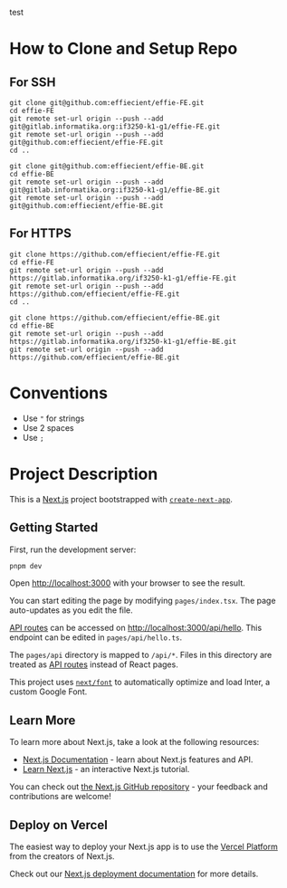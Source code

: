test
# How to Clone and Setup Repo
## For SSH
```
git clone git@github.com:effiecient/effie-FE.git
cd effie-FE
git remote set-url origin --push --add git@gitlab.informatika.org:if3250-k1-g1/effie-FE.git
git remote set-url origin --push --add git@github.com:effiecient/effie-FE.git
cd ..

git clone git@github.com:effiecient/effie-BE.git
cd effie-BE
git remote set-url origin --push --add git@gitlab.informatika.org:if3250-k1-g1/effie-BE.git
git remote set-url origin --push --add git@github.com:effiecient/effie-BE.git
```

## For HTTPS
```
git clone https://github.com/effiecient/effie-FE.git
cd effie-FE
git remote set-url origin --push --add https://gitlab.informatika.org/if3250-k1-g1/effie-FE.git
git remote set-url origin --push --add https://github.com/effiecient/effie-FE.git
cd ..

git clone https://github.com/effiecient/effie-BE.git
cd effie-BE
git remote set-url origin --push --add https://gitlab.informatika.org/if3250-k1-g1/effie-BE.git
git remote set-url origin --push --add https://github.com/effiecient/effie-BE.git
```

# Conventions
- Use `"` for strings
- Use 2 spaces
- Use `;`

# Project Description
This is a [Next.js](https://nextjs.org/) project bootstrapped with [`create-next-app`](https://github.com/vercel/next.js/tree/canary/packages/create-next-app).

## Getting Started

First, run the development server:

```bash
pnpm dev
```

Open [http://localhost:3000](http://localhost:3000) with your browser to see the result.

You can start editing the page by modifying `pages/index.tsx`. The page auto-updates as you edit the file.

[API routes](https://nextjs.org/docs/api-routes/introduction) can be accessed on [http://localhost:3000/api/hello](http://localhost:3000/api/hello). This endpoint can be edited in `pages/api/hello.ts`.

The `pages/api` directory is mapped to `/api/*`. Files in this directory are treated as [API routes](https://nextjs.org/docs/api-routes/introduction) instead of React pages.

This project uses [`next/font`](https://nextjs.org/docs/basic-features/font-optimization) to automatically optimize and load Inter, a custom Google Font.

## Learn More

To learn more about Next.js, take a look at the following resources:

- [Next.js Documentation](https://nextjs.org/docs) - learn about Next.js features and API.
- [Learn Next.js](https://nextjs.org/learn) - an interactive Next.js tutorial.

You can check out [the Next.js GitHub repository](https://github.com/vercel/next.js/) - your feedback and contributions are welcome!

## Deploy on Vercel

The easiest way to deploy your Next.js app is to use the [Vercel Platform](https://vercel.com/new?utm_medium=default-template&filter=next.js&utm_source=create-next-app&utm_campaign=create-next-app-readme) from the creators of Next.js.

Check out our [Next.js deployment documentation](https://nextjs.org/docs/deployment) for more details.
